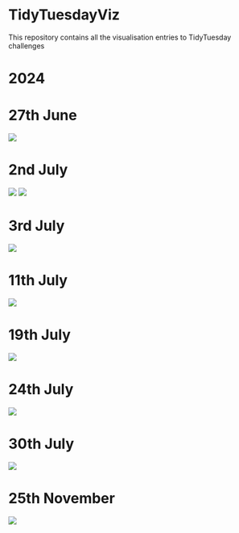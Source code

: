 # TidyTuesdayViz
This repository contains all the visualisation entries to TidyTuesday challenges

# 2024

# 27th June

![](June/lgbtq_density_plot.png)

 # 2nd July
![](https://github.com/arinbaruah/TidyTuesdayViz/blob/main/July/index_files/figure-html/unnamed-chunk-6-1.png)
![](https://github.com/arinbaruah/TidyTuesdayViz/blob/main/July/index_files/figure-html/unnamed-chunk-7-1.png)

# 3rd July

![](https://github.com/arinbaruah/TidyTuesdayViz/blob/main/July/index_files/figure-html/unnamed-chunk-8-1.png)

# 11th July

![](https://github.com/arinbaruah/TidyTuesdayViz/blob/main/July/index_files/figure-html/Treemap.png)

# 19th July

![](https://github.com/arinbaruah/TidyTuesdayViz/blob/main/July/EWF_standings.png)

# 24th July
![](https://github.com/arinbaruah/TidyTuesdayViz/blob/main/July/American_Idol_success.png)

# 30th July

![](https://github.com/arinbaruah/TidyTuesdayViz/blob/main/July/Summer_movies.png)

# 25th November
![](https://github.com/arinbaruah/TidyTuesdayViz/blob/main/November/US_Border_encounter.jpeg)
